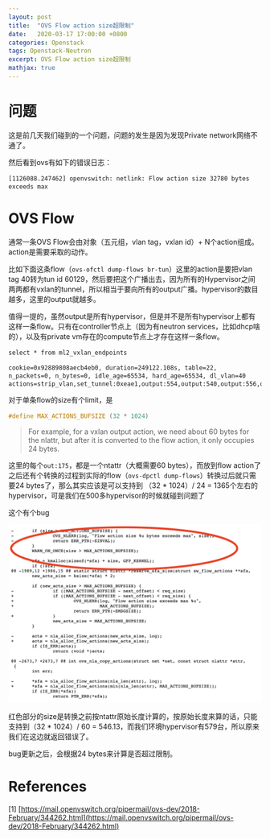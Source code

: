 ```yaml
---
layout: post
title:  "OVS Flow action size超限制"
date:   2020-03-17 17:00:00 +0800
categories: Openstack
tags: Openstack-Neutron
excerpt: OVS Flow action size超限制
mathjax: true
---
```


# 问题

这是前几天我们碰到的一个问题，问题的发生是因为发现Private network网络不通了。

然后看到ovs有如下的错误日志：

```shell
[1126088.247462] openvswitch: netlink: Flow action size 32780 bytes exceeds max
```

# OVS Flow

通常一条OVS Flow会由对象（五元组，vlan tag，vxlan id）+ N个action组成。action是需要采取的动作。

比如下面这条flow（`ovs-ofctl dump-flows br-tun`）这里的action是要把vlan tag 40转为tun id 60129，然后要把这个广播出去，因为所有的Hypervisor之间两两都有vxlan的tunnel，所以相当于要向所有的output广播。hypervisor的数目越多，这里的output就越多。

值得一提的，虽然output是所有hypervisor，但是并不是所有hypervisor上都有这样一条flow。只有在controller节点上（因为有neutron services，比如dhcp啥的），以及有private vm存在的compute节点上才存在这样一条flow。

```mysql
select * from ml2_vxlan_endpoints
```

```shell
cookie=0x92889808aecb4eb0, duration=249122.108s, table=22, n_packets=0, n_bytes=0, idle_age=65534, hard_age=65534, dl_vlan=40 actions=strip_vlan,set_tunnel:0xeae1,output:554,output:540,output:556,output:553,output:559,output:558,output:541,output:356,output:378,output:396,output:214,output:465,output:499,output:477,output:479,output:25,output:41,output:469,output:453,output:53,output:37,output:50,output:39,output:38,output:47,output:29,output:42,output:569,output:567,output:536,output:522,output:521,output:520,output:528,output:577,output:582,output:578,output:268,output:278,output:287,output:284,output:297,output:10,output:35,output:6,output:14,output:15,output:13,output:40,output:8,output:2,output:3,output:227,output:221,output:217,output:203,output:201,output:226,output:206,output:228,output:289,output:286,output:158,output:147,output:160,output:152,output:291,output:165,output:157,output:146,output:166,output:151,output:89,output:81,output:77,output:86,output:88,output:85,output:84,output:83,output:87,output:95,output:283,output:281,output:329,output:307,output:319,output:325,output:318,output:316,output:306,output:301,output:296,output:265,output:277,output:298,output:273,output:475,output:445,output:441,output:462,output:476,output:463,output:472,output:478,output:449,output:450,output:464,output:495,output:360,output:355,output:411,output:410,output:370,output:358,output:365,output:367,output:430,output:434,output:431,output:436,output:417,output:427,output:421,output:419,output:535,output:532,output:539,output:232,output:237,output:235,output:236,output:230,output:534,output:394,output:438,output:116,output:118,output:134,output:110,output:109,output:106,output:107,output:120,output:189,output:111,output:112,output:119,output:132,output:127,output:114,output:108,output:117,output:105,output:99,output:115,output:76,output:187,output:179,output:170,output:171,output:176,output:383,output:372,output:345,output:344,output:337,output:348,output:341,output:380,output:375,output:418,output:413,output:428,output:426,output:470,output:437,output:433,output:432,output:57,output:54,output:56,output:467,output:60,output:58,output:62,output:59,output:586,output:576,output:573,output:574,output:575,output:571,output:580,output:570,output:584,output:583,output:564,output:542,output:560,output:563,output:548,output:555,output:545,output:552,output:544,output:562,output:299,output:267,output:256,output:255,output:253,output:300,output:274,output:254,output:295,output:261,output:218,output:225,output:190,output:197,output:223,output:204,output:202,output:191,output:192,output:354,output:340,output:346,output:280,output:336,output:480,output:461,output:482,output:447,output:292,output:285,output:272,output:270,output:484,output:473,output:481,output:455,output:460,output:488,output:491,output:502,output:19,output:23,output:16,output:30,output:18,output:32,output:11,output:22,output:45,output:28,output:572,output:579,output:581,output:585,output:568,output:363,output:402,output:379,output:369,output:404,output:403,output:397,output:399,output:407,output:393,output:279,output:293,output:144,output:137,output:257,output:263,output:290,output:188,output:182,output:185,output:168,output:172,output:186,output:161,output:184,output:173,output:181,output:248,output:242,output:250,output:244,output:241,output:249,output:238,output:231,output:234,output:233,output:485,output:317,output:312,output:331,output:334,output:200,output:220,output:339,output:349,output:213,output:198,output:222,output:224,output:219,output:210,output:517,output:503,output:386,output:388,output:92,output:69,output:65,output:67,output:64,output:63,output:68,output:72,output:70,output:71,output:505,output:512,output:385,output:309,output:332,output:333,output:313,output:320,output:303,output:314,output:323,output:381,output:315,output:310,output:408,output:550,output:546,output:377,output:561,output:557,output:566,output:361,output:551,output:543,output:547,output:549,output:74,output:359,output:518,output:511,output:444,output:439,output:506,output:516,output:443,output:458,output:442,output:489,output:446,output:448,output:456,output:466,output:406,output:193,output:194,output:215,output:216,output:177,output:174,output:154,output:150,output:163,output:178,output:148,output:155,output:183,output:180,output:371,output:391,output:368,output:389,output:373,output:382,output:366,output:398,output:357,output:384,output:565,output:208,output:471,output:440,output:493,output:468,output:474,output:459,output:500,output:457,output:501,output:486,output:26,output:48,output:52,output:44,output:34,output:33,output:24,output:51,output:46,output:36,output:400,output:405,output:376,output:401,output:387,output:409,output:390,output:395,output:392,output:425,output:537,output:130,output:141,output:139,output:123,output:143,output:136,output:131,output:135,output:258,output:140,output:138,output:483,output:492,output:498,output:519,output:494,output:490,output:487,output:451,output:497,output:496,output:269,output:452,output:5,output:4,output:240,output:246,output:247,output:245,output:243,output:251,output:252,output:239,output:264,output:288,output:20,output:49,output:12,output:7,output:43,output:31,output:9,output:21,output:27,output:17,output:199,output:196,output:207,output:211,output:195,output:229,output:205,output:209,output:212,output:80,output:66,output:78,output:73,output:75,output:91,output:82,output:61,output:90,output:79,output:525,output:524,output:531,output:538,output:530,output:526,output:523,output:529,output:527,output:533,output:308,output:305,output:311,output:322,output:328,output:330,output:321,output:324,output:326,output:327,output:514,output:454,output:513,output:266,output:276,output:260,output:55,output:259,output:294,output:271,output:262,output:275,output:282,output:416,output:424,output:507,output:508,output:509,output:515,output:504,output:510,output:423,output:422,output:412,output:420,output:414,output:435,output:415,output:429,output:142,output:133,output:124,output:128,output:129,output:126,output:125,output:121,output:113,output:122,output:103,output:101,output:97,output:98,output:100,output:102,output:93,output:104,output:94,output:96,output:167,output:156,output:169,output:149,output:159,output:164,output:153,output:145,output:162,output:175
```

对于单条flow的size有个limit，是

```c
#define MAX_ACTIONS_BUFSIZE	(32 * 1024)
```

> For example, for a vxlan output action, we need about 60 bytes for the nlattr, but after it is converted to the flow action, it only occupies 24 bytes.

这里的每个`out:175`，都是一个ntattr（大概需要60 bytes），而放到flow action了之后还有个转换的过程到实际的flow（`ovs-dpctl dump-flows`）转换过后就只需要24 bytes了，那么其实应该是可以支持到 （32 * 1024）/ 24 = 1365个左右的hypervisor，可是我们在500多hypervisor的时候就碰到问题了

这个有个bug

![image-20200317223745891](../assets/images/image-20200317223745891.png)

红色部分的size是转换之前按ntattr原始长度计算的，按原始长度来算的话，只能支持到（32 * 1024）/ 60 = 546.13，而我们环境hypervisor有579台，所以原来我们在这边就返回错误了。

bug更新之后，会根据24 bytes来计算是否超过限制。

# References

[1] [https://mail.openvswitch.org/pipermail/ovs-dev/2018-February/344262.html](https://mail.openvswitch.org/pipermail/ovs-dev/2018-February/344262.html)

